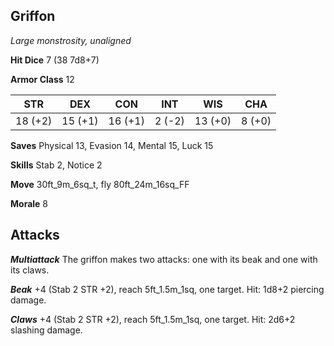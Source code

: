 ## Griffon

*Large monstrosity, unaligned*

**Hit Dice** 7 (38 7d8+7)

**Armor Class** 12

| STR     | DEX     | CON     | INT     | WIS     | CHA     |
|---------|---------|---------|---------|---------|---------|
| 18 (+2) | 15 (+1) | 16 (+1) |  2 (-2) | 13 (+0) |  8 (+0) |

**Saves** Physical 13, Evasion 14, Mental 15, Luck 15

**Skills** Stab 2, Notice 2

**Move** 30ft\_9m\_6sq\_t, fly 80ft\_24m\_16sq\_FF

**Morale** 8

## Attacks

***Multiattack*** The griffon makes two attacks: one with its beak and one with its claws.

***Beak*** +4 (Stab 2 STR +2), reach 5ft\_1.5m\_1sq, one target. Hit: 1d8+2 piercing damage.

***Claws*** +4 (Stab 2 STR +2), reach 5ft\_1.5m\_1sq, one target. Hit: 2d6+2 slashing damage.

